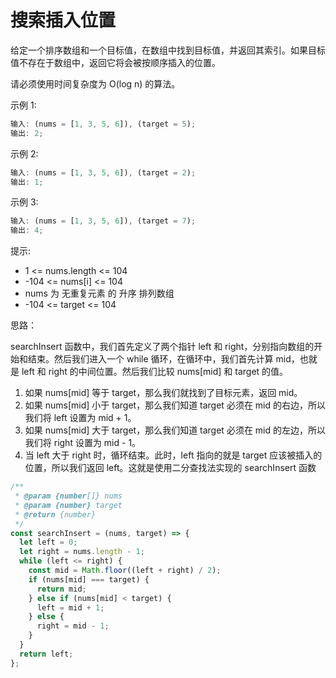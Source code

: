 # 搜索插入位置

给定一个排序数组和一个目标值，在数组中找到目标值，并返回其索引。如果目标值不存在于数组中，返回它将会被按顺序插入的位置。

请必须使用时间复杂度为 O(log n) 的算法。

示例 1:

```js
输入: (nums = [1, 3, 5, 6]), (target = 5);
输出: 2;
```

示例 2:

```js
输入: (nums = [1, 3, 5, 6]), (target = 2);
输出: 1;
```

示例 3:

```js
输入: (nums = [1, 3, 5, 6]), (target = 7);
输出: 4;
```

提示:

- 1 <= nums.length <= 104
- -104 <= nums[i] <= 104
- nums 为 无重复元素 的 升序 排列数组
- -104 <= target <= 104

思路：

searchInsert 函数中，我们首先定义了两个指针 left 和 right，分别指向数组的开始和结束。然后我们进入一个 while 循环，在循环中，我们首先计算 mid，也就是 left 和 right 的中间位置。然后我们比较 nums[mid] 和 target 的值。

1. 如果 nums[mid] 等于 target，那么我们就找到了目标元素，返回 mid。
2. 如果 nums[mid] 小于 target，那么我们知道 target 必须在 mid 的右边，所以我们将 left 设置为 mid + 1。
3. 如果 nums[mid] 大于 target，那么我们知道 target 必须在 mid 的左边，所以我们将 right 设置为 mid - 1。
4. 当 left 大于 right 时，循环结束。此时，left 指向的就是 target 应该被插入的位置，所以我们返回 left。这就是使用二分查找法实现的 searchInsert 函数

```js
/**
 * @param {number[]} nums
 * @param {number} target
 * @return {number}
 */
const searchInsert = (nums, target) => {
  let left = 0;
  let right = nums.length - 1;
  while (left <= right) {
    const mid = Math.floor((left + right) / 2);
    if (nums[mid] === target) {
      return mid;
    } else if (nums[mid] < target) {
      left = mid + 1;
    } else {
      right = mid - 1;
    }
  }
  return left;
};
```
